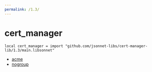 ```yaml
---
permalink: /1.3/
---
```


# cert_manager

```jsonnet
local cert_manager = import "github.com/jsonnet-libs/cert-manager-lib/1.3/main.libsonnet"
```



* [acme](acme/index.md)
* [nogroup](nogroup/index.md)